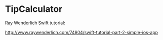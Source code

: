 TipCalculator
=============

Ray Wenderlich Swift tutorial: 

http://www.raywenderlich.com/74904/swift-tutorial-part-2-simple-ios-app
